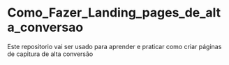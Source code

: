 # Como_Fazer_Landing_pages_de_alta_conversao
Este repositorio vai ser usado para aprender e praticar como criar páginas de capitura de alta conversão
